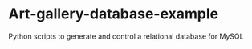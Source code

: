 # Art-gallery-database-example
Python scripts to generate and control a relational database for MySQL
